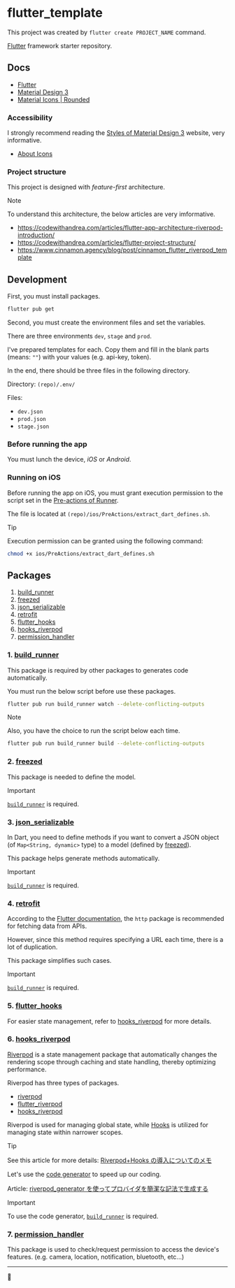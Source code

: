 # flutter_template

This project was created by `flutter create PROJECT_NAME` command.

[Flutter](https://github.com/flutter/flutter) framework starter repository.

## Docs

- [Flutter](https://docs.flutter.dev)
- [Material Design 3](https://m3.material.io/)
- [Material Icons | Rounded](https://fonts.google.com/icons?icon.style=Rounded&icon.set=Material+Icons)

### Accessibility

I strongly recommend reading the [Styles of Material Design 3](https://m3.material.io/styles) website, very informative.

- [About Icons](https://m3.material.io/styles/icons/applying-icons)

### Project structure

This project is designed with _feature-first_ architecture.

> [!NOTE]
>
> To understand this architecture, the below articles are very imformative.
>
> - https://codewithandrea.com/articles/flutter-app-architecture-riverpod-introduction/
> - https://codewithandrea.com/articles/flutter-project-structure/
> - https://www.cinnamon.agency/blog/post/cinnamon_flutter_riverpod_template

## Development

First, you must install packages.

```bash
flutter pub get
```

Second, you must create the environment files and set the variables.

There are three environments `dev`, `stage` and `prod`.

I've prepared templates for each. Copy them and fill in the blank parts (means: `""`) with your values (e.g. api-key, token).

In the end, there should be three files in the following directory.

Directory: `(repo)/.env/`

Files:

- `dev.json`
- `prod.json`
- `stage.json`

### Before running the app

You must lunch the device, _iOS_ or _Android_.

### Running on iOS

Before running the app on iOS, you must grant execution permission to the script set in the [Pre-actions of Runner](https://developer.apple.com/documentation/xcode/customizing-the-build-schemes-for-a-project).

The file is located at `(repo)/ios/PreActions/extract_dart_defines.sh`.

> [!TIP]
>
> Execution permission can be granted using the following command:
>
> ```zsh
> chmod +x ios/PreActions/extract_dart_defines.sh
> ```

## Packages

1. [build_runner](#1-build_runner)
2. [freezed](#2-freezed)
3. [json_serializable](#3-json_serializable)
4. [retrofit](#4-retrofit)
5. [flutter_hooks](#5-flutter_hooks)
6. [hooks_riverpod](#6-hooks_riverpod)
7. [permission_handler](#7-permission_handler)

### 1. [build_runner](https://pub.dev/packages/build_runner)

This package is required by other packages to generates code automatically.

You must run the below script before use these packages.

```bash
flutter pub run build_runner watch --delete-conflicting-outputs
```

> [!NOTE]
>
> Also, you have the choice to run the script below each time.
>
> ```bash
> flutter pub run build_runner build --delete-conflicting-outputs
> ```

### 2. [freezed](https://pub.dev/packages/freezed)

This package is needed to define the model.

> [!IMPORTANT]
>
> [`build_runner`](#1-build_runner) is required.

### 3. [json_serializable](https://pub.dev/packages/json_serializable)

In Dart, you need to define methods if you want to convert a JSON object (of `Map<String, dynamic>` type) to a model (defined by [freezed](#2-freezed)).

This package helps generate methods automatically.

> [!IMPORTANT]
>
> [`build_runner`](#1-build_runner) is required.

### 4. [retrofit](https://pub.dev/packages/retrofit)

According to the [Flutter documentation](https://docs.flutter.dev/cookbook/networking/fetch-data), the `http` package is recommended for fetching data from APIs.

However, since this method requires specifying a URL each time, there is a lot of duplication.

This package simplifies such cases.

> [!IMPORTANT]
>
> [`build_runner`](#1-build_runner) is required.

### 5. [flutter_hooks](https://pub.dev/packages/flutter_hooks)

For easier state management, refer to [hooks_riverpod](#6-hooks_riverpod) for more details.

### 6. [hooks_riverpod](https://pub.dev/packages/hooks_riverpod)

[Riverpod](https://riverpod.dev/docs/introduction/why_riverpod) is a state management package that automatically changes the rendering scope through caching and state handling, thereby optimizing performance.

Riverpod has three types of packages.

- [riverpod](https://pub.dev/packages/riverpod)
- [flutter_riverpod](https://pub.dev/packages/flutter_riverpod)
- [hooks_riverpod](https://pub.dev/packages/hooks_riverpod)

Riverpod is used for managing global state, while [Hooks](https://riverpod.dev/docs/concepts/about_hooks) is utilized for managing state within narrower scopes.

> [!TIP]
>
> See this article for more details: [Riverpod+Hooks の導入についてのメモ](https://zenn.dev/yudofu502/articles/3406c7dd8b4382)

Let's use the [code generator](https://riverpod.dev/docs/concepts/about_code_generation) to speed up our coding.

Article: [riverpod_generator を使ってプロバイダを簡潔な記法で生成する](https://zenn.dev/riscait/books/flutter-riverpod-practical-introduction/viewer/riverpod-generator)

> [!IMPORTANT]
>
> To use the code generator, [`build_runner`](#1-build_runner) is required.

### 7. [permission_handler](https://pub.dev/packages/permission_handler)

This package is used to check/request permission to access the device's features. (e.g. camera, location, notification, bluetooth, etc...)

---

🐢
